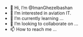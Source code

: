 - 👋 Hi, I’m @ImanGhezelbashan
- 👀 I’m interested in aviation IT.
- 🌱 I’m currently learning ...
- 💞️ I’m looking to collaborate on ...
- 📫 How to reach me ...

<!---
ImanGhezelbashan/ImanGhezelbashan is a ✨ special ✨ repository because its `README.md` (this file) appears on your GitHub profile.
You can click the Preview link to take a look at your changes.
--->
